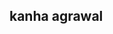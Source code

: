 <!DOCTYPE html>
<html lang="en">
<head>
    <meta charset="UTF-8">
    <meta name="viewport" content="width=device-width, initial-scale=1.0">
    <title> Document</title>
    <link rel="icon" href="download (1).jpg" >
</head>
<body>
    <h2>kanha agrawal</h2>
</body>
</html>
